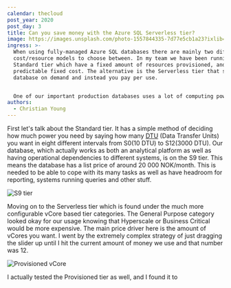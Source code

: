 ```yaml
---
calendar: thecloud
post_year: 2020
post_day: 3
title: Can you save money with the Azure SQL Serverless tier?
image: https://images.unsplash.com/photo-1557844335-7d77e5cb1a23?ixlib=rb-1.2.1&ixid=MXwxMjA3fDB8MHxwaG90by1wYWdlfHx8fGVufDB8fHw%3D&auto=format&fit=crop&w=1950&q=80
ingress: >-
  When using fully-managed Azure SQL databases there are mainly two different
  cost/resource models to choose between. In my team we have been running the
  Standard tier which have a fixed amount of resources provisioned, and thus a
  predictable fixed cost. The alternative is the Serverless tier that scales the
  database on demand and instead you pay per use.


  One of our important production databases uses a lot of computing power while performing various tasks once every morning, and then smaller sporadical load the rest of the day and night. A good fit for the Serverless tier? Could we achieve the same performance at reduced cost? Read on and I will let you in on what I figured out!
authors:
  - Christian Young
---
```

First let's talk about the Standard tier. It has a simple method of deciding how much power you need by saying how many [DTU](https://docs.microsoft.com/en-us/azure/azure-sql/database/service-tiers-dtu) (Data Transfer Units) you want in eight different intervals from S0(10 DTU) to S12(3000 DTU). Our database, which actually works as both an analytical platform as well as having operational dependencies to different systems, is on the S9 tier. This means the database has a list price of around 20 000 NOK/month. This is needed to be able to cope with its many tasks as well as have headroom for reporting, systems running queries and other stuff.

![S9 tier](https://user-images.githubusercontent.com/920028/100767431-0d206700-33fa-11eb-8c18-9a861cd5b099.PNG)

Moving on to the Serverless tier which is found under the much more configurable vCore based tier categories. The General Purpose category looked okay for our usage knowing that Hyperscale or Business Critical would be more expensive. The main price driver here is the amount of vCores you want. I went by the extremely complex strategy of just dragging the slider up until I hit the current amount of money we use and that number was 12.

![Provisioned vCore](https://user-images.githubusercontent.com/920028/100767340-ef530200-33f9-11eb-8bec-7a543aa40654.PNG)

I actually tested the Provisioned tier as well, and I found it to 
